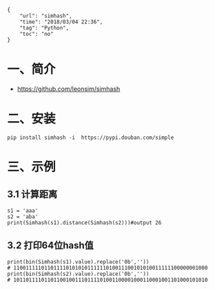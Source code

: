 ```
{
    "url": "simhash",
    "time": "2018/03/04 22:36",
    "tag": "Python",
    "toc": "no"
}
```

# 一、简介

- https://github.com/leonsim/simhash

# 二、安装

```
pip install simhash -i  https://pypi.douban.com/simple
```

# 三、示例

## 3.1 计算距离
```
s1 = 'aaa'
s2 = 'aba'
print(Simhash(s1).distance(Simhash(s2)))#output 26
```

## 3.2 打印64位hash值
```
print(bin(Simhash(s1).value).replace('0b',''))
# 110011111011011110101010111111010011100101010011111100000001000
print(bin(Simhash(s2).value).replace('0b',''))
# 101101111011011001001110111101001100001000110001001101000101010
```
